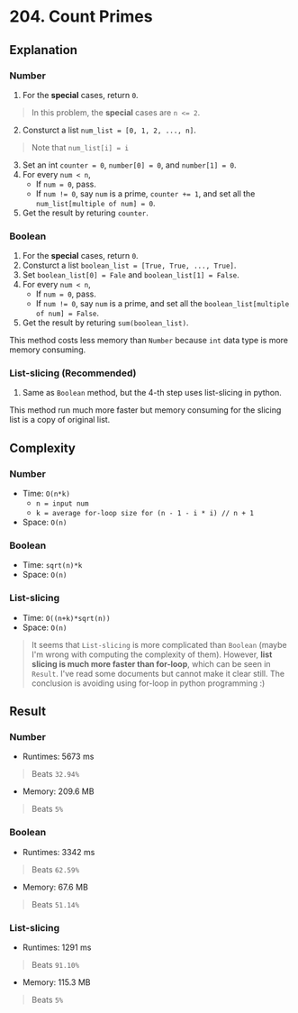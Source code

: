 # 204. Count Primes 

## Explanation
### Number
1. For the **special** cases, return `0`.
> In this problem, the **special** cases are `n <= 2`.
2. Consturct a list `num_list = [0, 1, 2, ..., n]`.
> Note that `num_list[i] = i`
3. Set an int `counter = 0`, `number[0] = 0`, and `number[1] = 0`.
4. For every `num < n`, 
    - If `num = 0`, pass.
    - If `num != 0`, say `num` is a prime, `counter += 1`, and set all the `num_list[multiple of num] = 0`.
5. Get the result by returing `counter`.
### Boolean
1. For the **special** cases, return `0`.
2. Consturct a list `boolean_list = [True, True, ..., True]`.
3. Set `boolean_list[0] = Fale` and `boolean_list[1] = False`.
4. For every `num < n`, 
    - If `num = 0`, pass.
    - If `num != 0`, say `num` is a prime, and set all the `boolean_list[multiple of num] = False`.
5. Get the result by returing `sum(boolean_list)`.

This method costs less memory than `Number` because `int` data type is more memory consuming.

### List-slicing (Recommended)
1. Same as `Boolean` method, but the 4-th step uses list-slicing in python.

This method run much more faster but memory consuming for the slicing list is a copy of original list.

## Complexity
### Number
- Time: `O(n*k)`
    - `n = input num`
    - `k = average for-loop size for (n - 1 - i * i) // n + 1`
- Space: `O(n)`
### Boolean
- Time: `sqrt(n)*k`
- Space: `O(n)`
### List-slicing
- Time: `O((n+k)*sqrt(n))`
- Space: `O(n)`

> It seems that `List-slicing` is more complicated than `Boolean` (maybe I'm wrong with computing the complexity of them). However, **list slicing is much more faster than for-loop**, which can be seen in `Result`.
> I've read some documents but cannot make it clear still. 
> The conclusion is avoiding using for-loop in python programming :)


## Result
### Number
- Runtimes: 5673 ms
> Beats `32.94%`
- Memory: 209.6 MB
> Beats `5%`

### Boolean
- Runtimes: 3342 ms
> Beats `62.59%`
- Memory: 67.6 MB
> Beats `51.14%`

### List-slicing
- Runtimes: 1291 ms
> Beats `91.10%`
- Memory: 115.3 MB
> Beats `5%`
